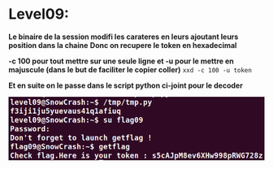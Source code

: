 # Level09:

**Le binaire de la session modifi les carateres en leurs ajoutant leurs position dans la chaine**
**Donc on recupere le token en hexadecimal**

**-c 100 pour tout mettre sur une seule ligne et -u pour le mettre en majuscule (dans le but de faciliter le copier coller)**
`xxd -c 100 -u token`

**Et en suite on le passe dans le script python ci-joint pour le decoder**

![finaly.png](./finaly.png)
